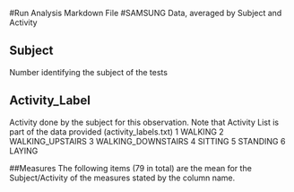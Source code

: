#Run Analysis Markdown File
#SAMSUNG Data, averaged by Subject and Activity

## Subject
Number identifying the subject of the tests

## Activity_Label
Activity done by the subject for this observation. Note that Activity List is part of the data provided (activity_labels.txt)
1 WALKING
2 WALKING_UPSTAIRS
3 WALKING_DOWNSTAIRS
4 SITTING
5 STANDING
6 LAYING

##Measures
The following items (79 in total) are the mean for the Subject/Activity of the measures stated by the column name.